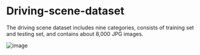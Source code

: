 # Driving-scene-dataset
The driving scene dataset includes nine categories, consists of training set and testing set, and contains about 8,000 JPG images.

![image](https://github.com/Qiu1998/Driving-scene-dataset/blob/master/86.jpg)
